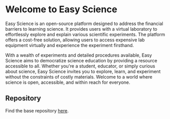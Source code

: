 # Welcome to Easy Science

Easy Science is an open-source platform designed to address the financial barriers to learning science. It provides users with a virtual laboratory to effortlessly explore and explain various scientific experiments. The platform offers a cost-free solution, allowing users to access expensive lab equipment virtually and experience the experiment firsthand.

With a wealth of experiments and detailed procedures available, Easy Science aims to democratize science education by providing a resource accessible to all. Whether you're a student, educator, or simply curious about science, Easy Science invites you to explore, learn, and experiment without the constraints of costly materials. Welcome to a world where science is open, accessible, and within reach for everyone.

## Repository
Find the base repository [here](https://github.com/easy-science/lms).



